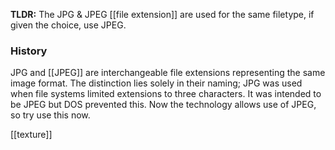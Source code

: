 **TLDR:** 
The JPG & JPEG [[file extension]] are used for the same filetype, if given the choice, use JPEG.
### History
JPG and [[JPEG]] are interchangeable file extensions representing the same image format. The distinction lies solely in their naming; JPG was used when file systems limited extensions to three characters.
It was intended to be JPEG but DOS prevented this. Now the technology allows use of JPEG, so try use this now.

[[texture]]